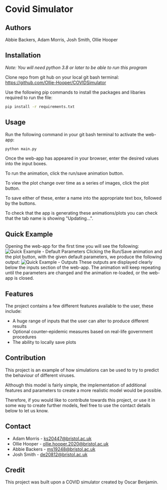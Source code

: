 # Covid Simulator

## Authors 
Abbie Backers, Adam Morris, Josh Smith, Ollie Hooper

## Installation

*Note: You will need python 3.8 or later to be able to run this program*	

Clone repo from git hub on your local git bash terminal: https://github.com/Ollie-Hooper/COVIDSimulator

Use the following pip commands to install the packages and libaries required to run the file: 

```bash
pip install -r requirements.txt
```

## Usage

Run the following command in your git bash terminal to activate the web-app:

```bash
python main.py
```

Once the web-app has appeared in your browser, enter the desired values into the input boxes.

To run the animation, click the run/save animation button.

To view the plot change over time as a series of images, click the plot button.

To save either of these, enter a name into the appropriate text box, followed by the buttons.

To check that the app is generating these animations/plots you can check that the tab name is showing "Updating...".

## Quick Example

Opening the web-app for the first time you will see the following:
![Quick Example -  Default Parameters](https://im6.ezgif.com/tmp/ezgif-6-bb60b8f9bfe7.png)
Clicking the Run/Save animation and the plot button, with the given default parameters, we produce the following output:
![Quick Example - Outputs](https://im6.ezgif.com/tmp/ezgif-6-1abd23de6081.png)
These outputs are displayed clearly below the inputs section of the web-app. The animation will keep repeating until the parameters are changed and the animation re-loaded, or the web-app is closed.

## Features
The project contains a few different features available to the user, these include: 

 - A huge range of inputs that the user can alter to produce different results
 - Optional counter-epidemic measures based on real-life government procedures
 - The ability to locally save plots 
 
## Contribution
This project is an example of how simulations can be used to try to predict the behaviour of different viruses.

Although this model is fairly simple, the implementation of additional features and parameters to create a more realistic model would be possible. 

Therefore, if you would like to contribute towards this project, or use it in some way to create further models, feel free to use the contact details below to let us know.  

## Contact

 - Adam Morris - ks20447@bristol.ac.uk
 - Ollie Hooper - ollie.hooper.2020@bristol.ac.uk
 - Abbie Backers - ms19248@bristol.ac.uk
 - Josh Smith - de20812@bristol.ac.uk

## Credit
This project was built upon a COVID simulator created by Oscar Benjamin.
